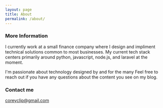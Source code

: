 ```yaml
---
layout: page
title: About
permalink: /about/
---
```




### More Information

I currently work at a small finance company where I design and impliment technical solutions common to most businesses. 
My current tech stack centers primarily around python, javascript, node.js, and laravel at the moment. 

I'm passionate about technology designed by and for the many Feel free to reach out if you have any questions about 
the content you see on my blog. 


### Contact me

[coreyclip@gmail.com](mailto:coreyclip@gmail.com)
